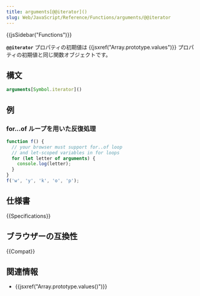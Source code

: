 ```yaml
---
title: arguments[@@iterator]()
slug: Web/JavaScript/Reference/Functions/arguments/@@iterator
---
```

{{jsSidebar("Functions")}}

**`@@iterator`** プロパティの初期値は {{jsxref("Array.prototype.values")}} プロパティの初期値と同じ関数オブジェクトです。

## 構文

```js
arguments[Symbol.iterator]()
```

## 例

### for...of ループを用いた反復処理

```js
function f() {
  // your browser must support for..of loop
  // and let-scoped variables in for loops
  for (let letter of arguments) {
    console.log(letter);
  }
}
f('w', 'y', 'k', 'o', 'p');
```

## 仕様書

{{Specifications}}

## ブラウザーの互換性

{{Compat}}

## 関連情報

- {{jsxref("Array.prototype.values()")}}
